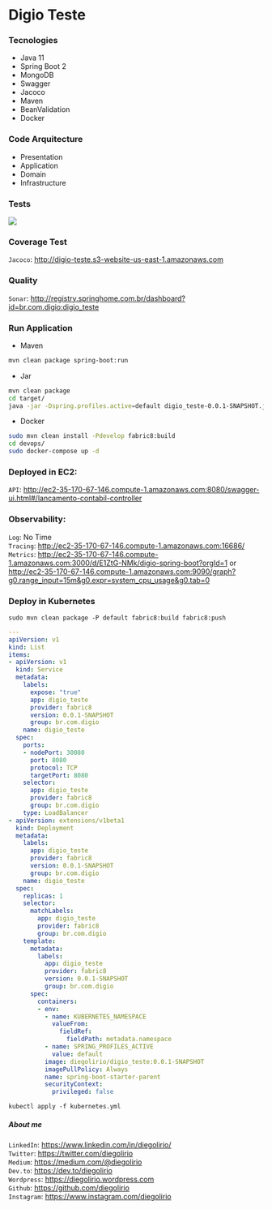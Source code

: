 # Digio Teste

### Tecnologies   

- Java 11 
- Spring Boot 2 
- MongoDB 
- Swagger 
- Jacoco 
- Maven 
- BeanValidation
- Docker

### Code Arquitecture

- Presentation
- Application
- Domain
- Infrastructure

### Tests

![](https://i1.wp.com/www.mountaingoatsoftware.com/uploads/blog/Testpyramid.jpg ) 

### Coverage Test

`Jacoco`:  http://digio-teste.s3-website-us-east-1.amazonaws.com 

### Quality

`Sonar`: http://registry.springhome.com.br/dashboard?id=br.com.digio:digio_teste   

### Run Application

- Maven
```sh
mvn clean package spring-boot:run
```

- Jar
```sh
mvn clean package
cd target/
java -jar -Dspring.profiles.active=default digio_teste-0.0.1-SNAPSHOT.jar
```

- Docker
```sh
sudo mvn clean install -Pdevelop fabric8:build 
cd devops/
sudo docker-compose up -d
```

### Deployed in EC2:   
`API`: http://ec2-35-170-67-146.compute-1.amazonaws.com:8080/swagger-ui.html#/lancamento-contabil-controller   


### Observability:   
`Log`: No Time      
`Tracing`: http://ec2-35-170-67-146.compute-1.amazonaws.com:16686/          
`Metrics`: http://ec2-35-170-67-146.compute-1.amazonaws.com:3000/d/E1ZtG-NMk/digio-spring-boot?orgId=1 or http://ec2-35-170-67-146.compute-1.amazonaws.com:9090/graph?g0.range_input=15m&g0.expr=system_cpu_usage&g0.tab=0   
   

### Deploy in Kubernetes

```shell script
sudo mvn clean package -P default fabric8:build fabric8:push 
```

```yaml
---
apiVersion: v1
kind: List
items:
- apiVersion: v1
  kind: Service
  metadata:
    labels:
      expose: "true"
      app: digio_teste
      provider: fabric8
      version: 0.0.1-SNAPSHOT
      group: br.com.digio
    name: digio_teste
  spec:
    ports:
    - nodePort: 30080
      port: 8080
      protocol: TCP
      targetPort: 8080
    selector:
      app: digio_teste
      provider: fabric8
      group: br.com.digio
    type: LoadBalancer
- apiVersion: extensions/v1beta1
  kind: Deployment
  metadata:
    labels:
      app: digio_teste
      provider: fabric8
      version: 0.0.1-SNAPSHOT
      group: br.com.digio
    name: digio_teste
  spec:
    replicas: 1
    selector:
      matchLabels:
        app: digio_teste
        provider: fabric8
        group: br.com.digio
    template:
      metadata:
        labels:
          app: digio_teste
          provider: fabric8
          version: 0.0.1-SNAPSHOT
          group: br.com.digio
      spec:
        containers:
        - env:
          - name: KUBERNETES_NAMESPACE
            valueFrom:
              fieldRef:
                fieldPath: metadata.namespace
          - name: SPRING_PROFILES_ACTIVE
            value: default
          image: diegolirio/digio_teste:0.0.1-SNAPSHOT
          imagePullPolicy: Always
          name: spring-boot-starter-parent
          securityContext:
            privileged: false
```   

```shell script
kubectl apply -f kubernetes.yml
```

##### About me
`LinkedIn`: https://www.linkedin.com/in/diegolirio/   
`Twitter`: https://twitter.com/diegolirio   
`Medium`: https://medium.com/@diegolirio     
`Dev.to`: https://dev.to/diegolirio      
`Wordpress`: https://diegolirio.wordpress.com   
`Github`: https://github.com/diegolirio       
`Instagram`: https://www.instagram.com/diegolirio        